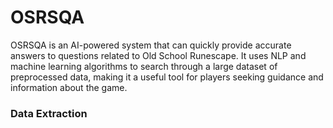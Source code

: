 # OSRSQA
OSRSQA is an AI-powered system that can quickly provide accurate answers to questions related to Old School Runescape. It uses NLP and machine learning algorithms to search through a large dataset of preprocessed data, making it a useful tool for players seeking guidance and information about the game.

### Data Extraction 
